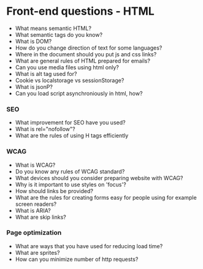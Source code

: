 # Front-end questions - HTML

* What means semantic HTML?
* What semantic tags do you know?
* What is DOM?
* How do you change direction of text for some languages?
* Where in the document should you put js and css links?
* What are general rules of HTML prepared for emails?
* Can you use media files using html only?
* What is alt tag used for?
* Cookie vs localstorage vs sessionStorage?
* What is jsonP?
* Can you load script asynchroniously in html, how?

### SEO
* What improvement for SEO have you used?
* What is rel="nofollow"?
* What are the rules of using H tags efficiently

### WCAG
* What is WCAG?
* Do you know any rules of WCAG standard?
* What devices should you consider preparing website with WCAG?
* Why is it important to use styles on 'focus'?
* How should links be provided?
* What are the rules for creating forms easy for people using for example screen readers?
* What is ARIA?
* What are skip links?

### Page optimization
* What are ways that you have used for reducing load time?
* What are sprites?
* How can you minimize number of http requests?
